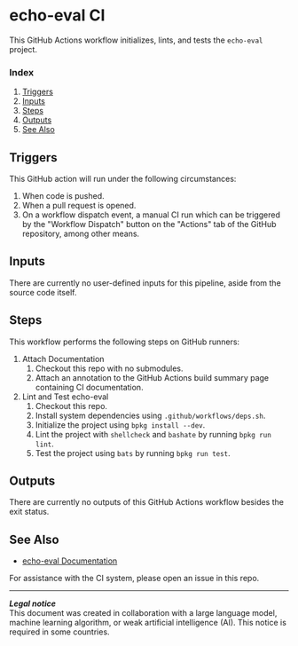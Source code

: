 # echo-eval CI
This GitHub Actions workflow initializes, lints, and tests the `echo-eval` project.

### Index
1. [Triggers](#triggers)
1. [Inputs](#inputs)
1. [Steps](#steps)
1. [Outputs](#outputs)
1. [See Also](#see-also)

## Triggers
This GitHub action will run under the following circumstances:
1. When code is pushed.
1. When a pull request is opened.
1. On a workflow dispatch event, a manual CI run which can be triggered by the "Workflow Dispatch" button on the "Actions" tab of the GitHub repository, among other means.

## Inputs
There are currently no user-defined inputs for this pipeline, aside from the source code itself.

## Steps
This workflow performs the following steps on GitHub runners:
1. Attach Documentation
    1. Checkout this repo with no submodules.
    1. Attach an annotation to the GitHub Actions build summary page containing CI documentation.
1. Lint and Test echo-eval
    1. Checkout this repo.
    1. Install system dependencies using `.github/workflows/deps.sh`.
    1. Initialize the project using `bpkg install --dev`.
    1. Lint the project with `shellcheck` and `bashate` by running `bpkg run lint`.
    1. Test the project using `bats` by running `bpkg run test`.

## Outputs
There are currently no outputs of this GitHub Actions workflow besides the exit status.

## See Also
- [echo-eval Documentation](../../README.md)

For assistance with the CI system, please open an issue in this repo.

***
**_Legal notice_**  
This document was created in collaboration with a large language model, machine learning algorithm, or weak artificial intelligence (AI). This notice is required in some countries.
